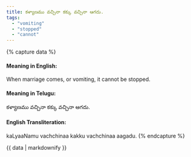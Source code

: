 ```yaml
---
title: కళ్యాణము వచ్చినా కక్కు వచ్చినా ఆగదు.
tags:
  - "vomiting"
  - "stopped"
  - "cannot"
---
```


{% capture data %}
#### Meaning in English:
When marriage comes, or vomiting, it cannot be stopped.

#### Meaning in Telugu:
కళ్యాణము వచ్చినా కక్కు వచ్చినా ఆగదు.

#### English Transliteration:
kaLyaaNamu vachchinaa kakku vachchinaa aagadu.
{% endcapture %}

<div class="notice">{{ data | markdownify }}</div>

